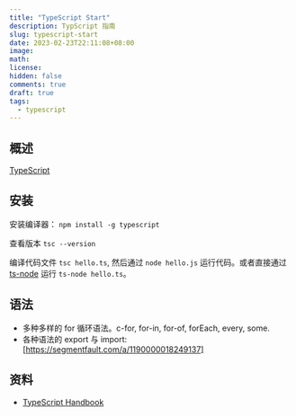 ```yaml
---
title: "TypeScript Start"
description: TypScript 指南
slug: typescript-start
date: 2023-02-23T22:11:08+08:00
image:
math:
license:
hidden: false
comments: true
draft: true
tags:
  - typescript
---
```


## 概述

[TypeScript](https://www.typescriptlang.org/zh)

## 安装

安装编译器： `npm install -g typescript`

查看版本 `tsc --version`

编译代码文件 `tsc hello.ts`, 然后通过 `node hello.js` 运行代码。或者直接通过 [ts-node](https://www.npmjs.com/package/ts-node) 运行 `ts-node hello.ts`。

## 语法

- 多种多样的 for 循环语法。c-for, for-in, for-of, forEach, every, some.
- 各种语法的 export 与 import: [https://segmentfault.com/a/1190000018249137]

## 资料

- [TypeScript Handbook](https://www.typescriptlang.org/docs/handbook/intro.html)
